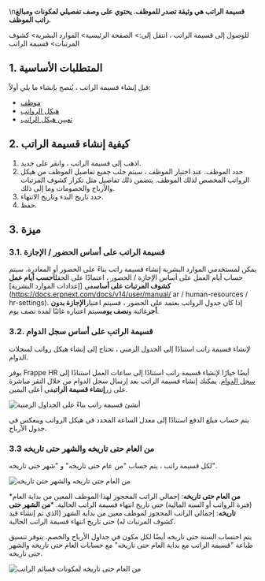 \n**قسيمة الراتب هي وثيقة تصدر للموظف. يحتوي على وصف تفصيلي لمكونات ومبالغ راتب الموظف.**

للوصول إلى قسيمة الراتب ، انتقل إلى:> الصفحة الرئيسية> الموارد البشرية> كشوف المرتبات> قسيمة الراتب

## 1. المتطلبات الأساسية

قبل إنشاء قسيمة الراتب ، يُنصح بإنشاء ما يلي أولاً:

* [موظف](https://docs.erpnext.com/docs/v14/user/manual/en/human-resources/employee)
* [هيكل الرواتب](https://docs.erpnext.com/docs/v14/user/manual/en/human-resources/salary-structure)
* [تعيين هيكل الراتب](https://docs.erpnext.com/docs/v14/user/manual/en/human-resources/salary-structure-assignment)

## 2. كيفية إنشاء قسيمة الراتب

1. اذهب إلى قسيمة الراتب ، وانقر على جديد.
2. حدد الموظف. عند اختيار الموظف ، سيتم جلب جميع تفاصيل الموظف من هيكل الرواتب المخصص لذلك الموظف. يتضمن ذلك تفاصيل مثل تكرار كشوف المرتبات والأرباح والخصومات وما إلى ذلك.
3. حدد تاريخ البدء وتاريخ الانتهاء.
4. حفظ.

## 3. ميزة

### 3.1. قسيمة الراتب على أساس الحضور / الإجازة

يمكن لمستخدمي الموارد البشرية إنشاء قسيمة راتب بناءً على الحضور أو المغادرة. سيتم حساب أيام العمل على أساس الإجازة / الحضور ، اعتمادًا على الحقل**احسب أيام عمل كشوف المرتبات على أساس**في [إعدادات الموارد البشرية](https://docs.erpnext.com/docs/v14/user/manual/ ar / human-resources / hr-settings). إذا كان جدول الرواتب يعتمد على الحضور ، فسيتم اعتبار**الإجازة بدون أجر**غائبة و**نصف يوم**سيتم اعتباره غائبًا لمدة نصف يوم.

### 3.2. قسيمة الراتب على أساس سجل الدوام

لإنشاء قسيمة راتب استنادًا إلى الجدول الزمني ، تحتاج إلى إنشاء هيكل رواتب لسجلات الدوام.

يوفر Frappe HR أيضًا خيارًا لإنشاء قسيمة راتب استنادًا إلى ساعات العمل استنادًا إلى [سجل الدوام](https://docs.erpnext.com/docs/v14/user/manual/en/projects/timesheets). يمكنك إنشاء قسيمة الراتب بعد إرسال سجل الدوام من خلال النقر مباشرة على زر**إنشاء قسيمة الراتب**في أعلى اليمين.

![أنشئ قسيمة راتب بناءً على الجداول الزمنية](https://docs.erpnext.com/files/create-salary-slip-based-on-timesheets.png)

يتم حساب مبلغ الدفع استنادًا إلى معدل الساعة المحدد في هيكل الرواتب وينعكس في جدول الأرباح.

### 3.3 من العام حتى تاريخه والشهر حتى تاريخه

لكل قسيمة راتب ، يتم حساب "من عام حتى تاريخه" و "شهر حتى تاريخه".

![من العام حتى تاريخه والشهر حتى تاريخه](https://docs.erpnext.com/files/ytd-and-mtd.png)

***من العام حتى تاريخه**: إجمالي الراتب المحجوز لهذا الموظف المعين من بداية العام (فترة الرواتب أو السنة المالية) حتى تاريخ انتهاء قسيمة الراتب الحالية.
***من الشهر حتى تاريخه**: إجمالي الراتب المحجوز لموظف معين من بداية الشهر (الذي تم إنشاء قيد كشوف المرتبات له) حتى تاريخ انتهاء قسيمة الراتب الحالية.

يتم احتساب السنة حتى تاريخه أيضًا لكل مكون في جداول الأرباح والخصم. يتوفر تنسيق طباعة "قسيمة الراتب مع بداية العام حتى تاريخه" مع حسابات العام حتى تاريخه والشهر حتى تاريخه.

![من العام حتى تاريخه لمكونات قسائم الراتب](https://docs.erpnext.com/files/ytd-component.png)